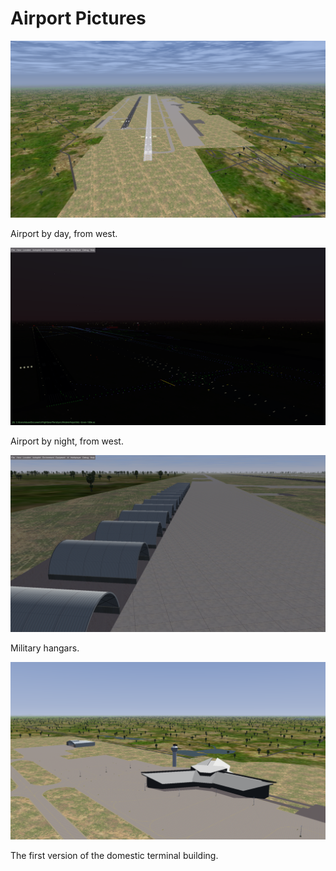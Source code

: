 # Airport Pictures

![Airport from West by day][vvnb-west-day]

Airport by day, from west.

![Airport from west by night][vvnb-west-night]

Airport by night, from west.

![Military hangars][vvnb-mil-hangars]

Military hangars.

![Domestic Terminal T1][vvnb-domestic-terminal]

The first version of the domestic terminal building.



[vvnb-west-day]:   ./vvnb-west-day.png
[vvnb-west-night]: ./vvnb-west-night.png
[vvnb-mil-hangars]: ./vvnb-mil-hangars.png
[vvnb-domestic-terminal]: ./vvnb-domestic-terminal.png